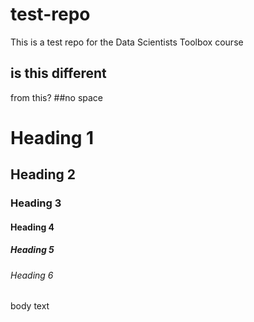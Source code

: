 # test-repo
This is a test repo for the Data Scientists Toolbox course
## is this different
from this?
##no space
<br>
# Heading 1
## Heading 2
### Heading 3
#### Heading 4
##### Heading 5
###### Heading 6
body text
